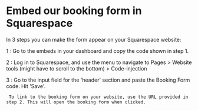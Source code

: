 # Embed our booking form in Squarespace

In 3 steps you can make the form appear on your Squarespace website:

1
: Go to the embeds in your dashboard and copy the code shown in step 1.

2
: Log in to Squarespace, and use the menu to navigate to Pages > Website tools (might have to scroll to the bottom) > Code-injection

3
: Go to the input field for the 'header' section and paste the Booking Form code. Hit 'Save'.

     To link to the booking form on your website, use the URL provided in step 2. This will open the booking form when clicked.
